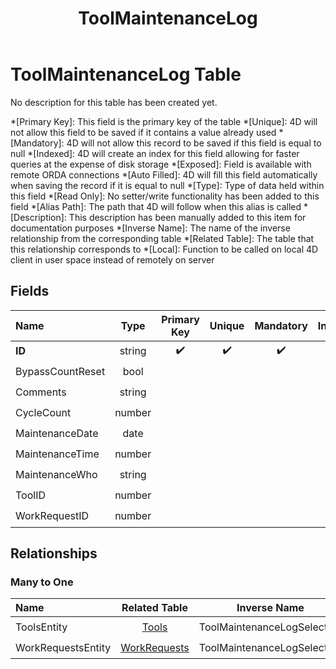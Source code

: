 ﻿---
layout: default
title: ToolMaintenanceLog
parent: Tables
---
# ToolMaintenanceLog Table
No description for this table has been created yet.

*[Primary Key]: This field is the primary key of the table
*[Unique]: 4D will not allow this field to be saved if it contains a value already used
*[Mandatory]: 4D will not allow this record to be saved if this field is equal to null
*[Indexed]: 4D will create an index for this field allowing for faster queries at the expense of disk storage
*[Exposed]: Field is available with remote ORDA connections
*[Auto Filled]: 4D will fill this field automatically when saving the record if it is equal to null
*[Type]: Type of data held within this field
*[Read Only]: No setter/write functionality has been added to this field
*[Alias Path]: The path that 4D will follow when this alias is called
*[Description]: This description has been manually added to this item for documentation purposes
*[Inverse Name]: The name of the inverse relationship from the corresponding table
*[Related Table]: The table that this relationship corresponds to
*[Local]: Function to be called on local 4D client in user space instead of remotely on server
## Fields

|Name|Type|Primary Key|Unique|Mandatory|Indexed|Exposed|Auto Filled|Description|
|:---|:---:|:---:|:---:|:---:|:---:|:---:|:---:|:---:|
|**ID**|string|✔️|✔️|✔️|✔️|✔️|✔️||
|BypassCountReset|bool|||||✔️|||
|Comments|string|||||✔️|||
|CycleCount|number|||||✔️|||
|MaintenanceDate|date|||||✔️|||
|MaintenanceTime|number|||||✔️|||
|MaintenanceWho|string|||||✔️|||
|ToolID|number|||||✔️|||
|WorkRequestID|number|||||✔️|||

## Relationships
### Many to One

|Name|Related Table|Inverse Name|Exposed|Description|
|:---|:---:|:---:|:---:|:---:|
|ToolsEntity|[Tools](Tools.md)|ToolMaintenanceLogSelection|✔️||
|WorkRequestsEntity|[WorkRequests](WorkRequests.md)|ToolMaintenanceLogSelection|✔️||